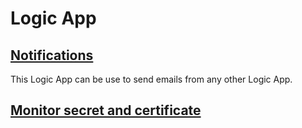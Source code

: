 # Logic App

## [Notifications](./Notifications/README.md)

This Logic App can be use to send emails from any other Logic App.


## [Monitor secret and certificate](./Monitor%20secret-certificate/README.md)

